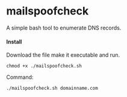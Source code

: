 # mailspoofcheck
A simple bash tool to enumerate DNS records.

<h4>Install</h4>
Download the file make it executable and run.

    chmod +x ./mailspoofcheck.sh
Command:

    ./mailspoofcheck.sh domainname.com
